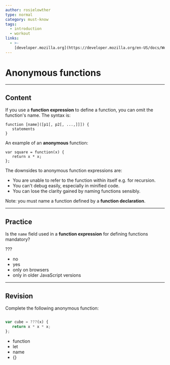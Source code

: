 ```yaml
---
author: rosielowther
type: normal
category: must-know
tags:
  - introduction
  - workout
links:
  - >-
    [developer.mozilla.org](https://developer.mozilla.org/en-US/docs/Web/JavaScript/Reference/Functions){website}
---
```


# Anonymous functions


---

## Content

If you use a **function expression** to define a function, you can omit the function's name. The syntax is:

```plain-text
function [name]([p1[, p2[, ...,]]]) {
   statements
}
```

An example of an **anonymous** function:

```plain-text
var square = function(x) {
   return x * x;
};
```

The downsides to anonymous function expressions are:

- You are unable to refer to the function within itself e.g. for recursion.
- You can't debug easily, especially in minified code.
- You can lose the clarity gained by naming functions sensibly.

Note: you must name a function defined by a **function declaration**.


---

## Practice

Is the `name` field used in a **function expression** for defining functions mandatory?

???

- no
- yes
- only on browsers
- only in older JavaScript versions


---

## Revision

Complete the following anonymous function:

```javascript

var cube = ???(x) {
   return x * x * x;
};
```

- function
- let
- name
- {}
 
